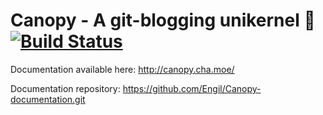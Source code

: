 # Canopy - A git-blogging unikernel 🌿  [![Build Status](https://travis-ci.org/Engil/Canopy.svg?branch=master)](https://travis-ci.org/Engil/Canopy)

Documentation available here: http://canopy.cha.moe/

Documentation repository: https://github.com/Engil/Canopy-documentation.git

